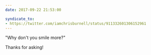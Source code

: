 ```yaml
---
date: 2017-09-22 21:53:00

syndicate_to:
- https://twitter.com/iamchrisburnell/status/911332601306152961
---
```


"Why don't you smile more?"

Thanks for asking!
